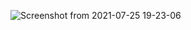![Screenshot from 2021-07-25 19-23-06](https://user-images.githubusercontent.com/49262093/126901276-e59e9bee-b93c-443e-b3bc-cb63724708d5.png)
